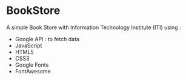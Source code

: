 # BookStore
A simple Book Store with Information Technology Institute (ITI) using :
- Google API : to fetch data
- JavaScript
- HTML5
- CSS3
- Google Fonts
- FontAwesome
